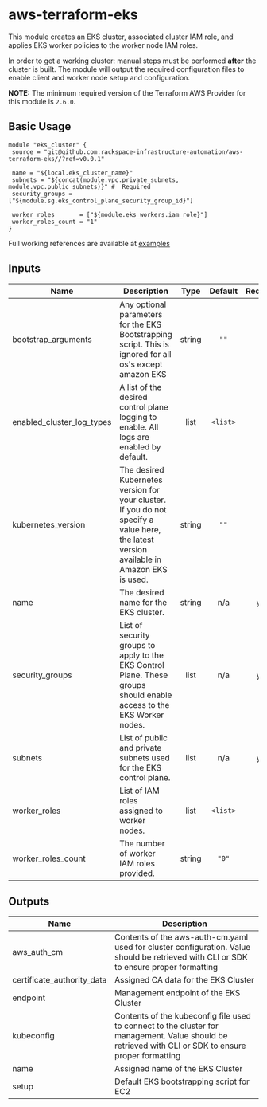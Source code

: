 # aws-terraform-eks

This module creates an EKS cluster, associated cluster IAM role, and applies EKS worker policies to the worker node IAM roles.

In order to get a working cluster: manual steps must be performed **after** the cluster is built.  The module will output the required configuration files to enable client and worker node setup and configuration.

**NOTE:** The minimum required version of the Terraform AWS Provider for this module is `2.6.0`.

## Basic Usage

```
module "eks_cluster" {
 source = "git@github.com:rackspace-infrastructure-automation/aws-terraform-eks//?ref=v0.0.1"

 name = "${local.eks_cluster_name}"
 subnets = "${concat(module.vpc.private_subnets, module.vpc.public_subnets)}" #  Required
 security_groups = ["${module.sg.eks_control_plane_security_group_id}"]

 worker_roles       = ["${module.eks_workers.iam_role}"]
 worker_roles_count = "1"
}
```

Full working references are available at [examples](examples)

## Inputs

| Name | Description | Type | Default | Required |
|------|-------------|:----:|:-----:|:-----:|
| bootstrap\_arguments | Any optional parameters for the EKS Bootstrapping script. This is ignored for all os's except amazon EKS | string | `""` | no |
| enabled\_cluster\_log\_types | A list of the desired control plane logging to enable. All logs are enabled by default. | list | `<list>` | no |
| kubernetes\_version | The desired Kubernetes version for your cluster. If you do not specify a value here, the latest version available in Amazon EKS is used. | string | `""` | no |
| name | The desired name for the EKS cluster. | string | n/a | yes |
| security\_groups | List of security groups to apply to the EKS Control Plane.  These groups should enable access to the EKS Worker nodes. | list | n/a | yes |
| subnets | List of public and private subnets used for the EKS control plane. | list | n/a | yes |
| worker\_roles | List of IAM roles assigned to worker nodes. | list | `<list>` | no |
| worker\_roles\_count | The number of worker IAM roles provided. | string | `"0"` | no |

## Outputs

| Name | Description |
|------|-------------|
| aws\_auth\_cm | Contents of the aws-auth-cm.yaml used for cluster configuration.  Value should be retrieved with CLI or SDK to ensure proper formatting |
| certificate\_authority\_data | Assigned CA data for the EKS Cluster |
| endpoint | Management endpoint of the EKS Cluster |
| kubeconfig | Contents of the kubeconfig file used to connect to the cluster for management.  Value should be retrieved with CLI or SDK to ensure proper formatting |
| name | Assigned name of the EKS Cluster |
| setup | Default EKS bootstrapping script for EC2 |

